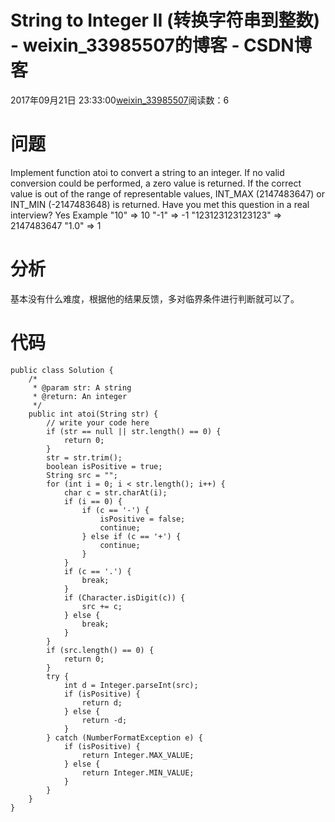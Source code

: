 # String to Integer II (转换字符串到整数) - weixin_33985507的博客 - CSDN博客
2017年09月21日 23:33:00[weixin_33985507](https://me.csdn.net/weixin_33985507)阅读数：6
# 问题
Implement function atoi to convert a string to an integer.
If no valid conversion could be performed, a zero value is returned.
If the correct value is out of the range of representable values, INT_MAX (2147483647) or INT_MIN (-2147483648) is returned.
Have you met this question in a real interview? Yes
Example
"10" => 10
"-1" => -1
"123123123123123" => 2147483647
"1.0" => 1
# 分析
基本没有什么难度，根据他的结果反馈，多对临界条件进行判断就可以了。
# 代码
```
public class Solution {
    /*
     * @param str: A string
     * @return: An integer
     */
    public int atoi(String str) {
        // write your code here
        if (str == null || str.length() == 0) {
            return 0;
        }
        str = str.trim();
        boolean isPositive = true;
        String src = "";
        for (int i = 0; i < str.length(); i++) {
            char c = str.charAt(i);
            if (i == 0) {
                if (c == '-') {
                    isPositive = false;
                    continue;
                } else if (c == '+') {
                    continue;
                }
            }
            if (c == '.') {
                break;
            }
            if (Character.isDigit(c)) {
                src += c;
            } else {
                break;
            }
        }
        if (src.length() == 0) {
            return 0;
        }
        try {
            int d = Integer.parseInt(src);
            if (isPositive) {
                return d;
            } else {
                return -d;
            }
        } catch (NumberFormatException e) {
            if (isPositive) {
                return Integer.MAX_VALUE;
            } else {
                return Integer.MIN_VALUE;
            }
        }
    }
}
```
